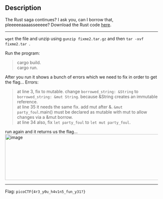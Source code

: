## Description
The Rust saga continues? I ask you, can I borrow that, pleeeeeaaaasseeeee? Download the Rust code [here](https://challenge-files.picoctf.net/c_verbal_sleep/babfbee79718a6363826ba86300173ffde6d81577e9dd07d4130c53a7eecf6c3/fixme2.tar.gz). 

---
`wget` the file and unzip using `gunzip fixme2.tar.gz` and then `tar -xvf fixme2.tar `.<br>

Run the program:
> cargo build.<br>
> cargo run.

After you run it shows a bunch of errors which we need to fix in order to get the flag...
Errors:
> at line 3, fix to mutable. change `borrowed_string: &String` to `borrowed_string: &mut String`. because &String creates an immutable reference. <br>
> at line 35 it needs the same fix. add mut after &. `&mut party_foul`.main() must be declared as mutable with mut to allow changes via a &mut borrow. <br>
> at line 34 also, fix `let party_foul` to `let mut party_foul`.

run again and it returns us the flag...
<img width="810" height="152" alt="image" src="https://github.com/user-attachments/assets/93482f36-d309-463e-a54d-10009736b07f" /><br>

---
Flag: `picoCTF{4r3_y0u_h4v1n5_fun_y31?}`
